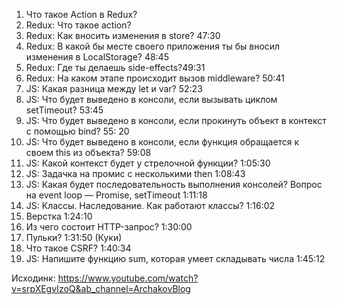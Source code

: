 1. Что такое Action в Redux?
2.  Redux: Что такое action? 
3. Redux: Как вносить изменения в store? 47:30
4. Redux: В какой бы месте своего приложения ты бы вносил изменения в LocalStorage? 48:45
5. Redux: Где ты делаешь side-effects?49:31
6. Redux: На каком этапе происходит вызов middleware? 50:41
7. JS: Какая разница между let и var? 52:23
8. JS: Что будет выведено в консоли, если вызывать циклом setTimeout? 53:45
9. JS: Что будет выведено в консоли, если прокинуть объект в контекст с помощью bind? 55: 20
10. JS: Что будет выведено в консоли, если функция обращается к своем this из объекта? 59:08
11. JS: Какой контекст будет у стрелочной функции? 1:05:30
12. JS: Задачка на промис с несколькими then  1:08:43
13. JS: Какая будет последовательность выполнения консолей? Вопрос на event loop — Promise, setTimeout 1:11:18
14. JS: Классы. Наследование. Как работают классы? 1:16:02
15. Верстка 1:24:10
16. Из чего состоит HTTP-запрос? 1:30:00
17. Пульки? 1:31:50 (Куки)
18. Что такое CSRF? 1:40:34
19. JS: Напишите функцию sum, которая умеет складывать числа 1:45:12

Исходинк: https://www.youtube.com/watch?v=srpXEgvIzoQ&ab_channel=ArchakovBlog
